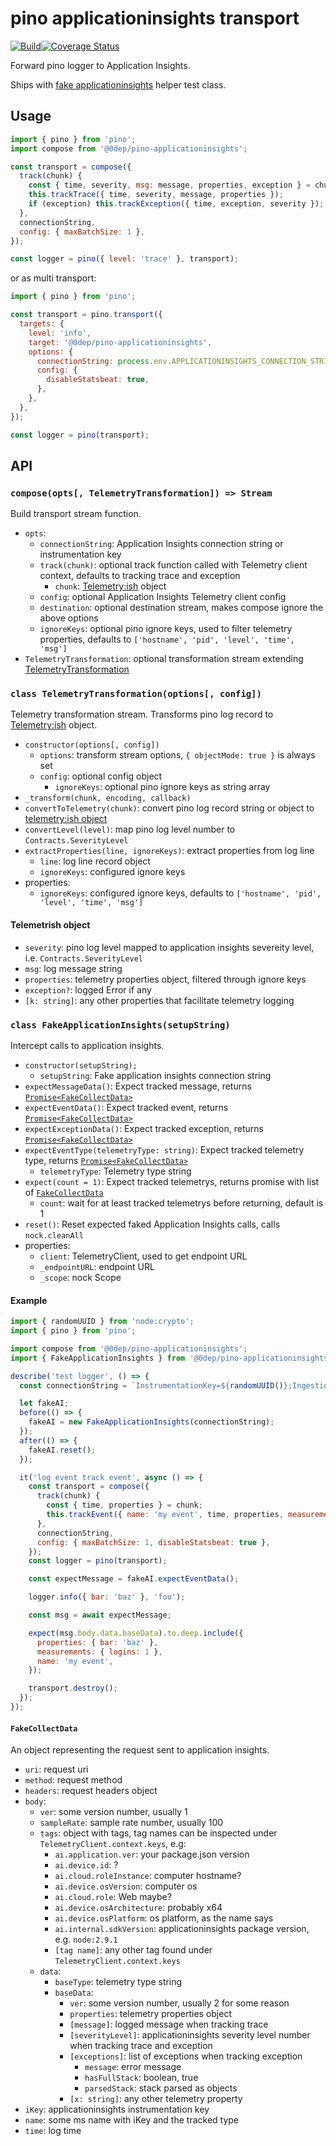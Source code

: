 # pino applicationinsights transport

[![Build](https://github.com/zerodep/pino-applicationinsights/actions/workflows/build.yaml/badge.svg)](https://github.com/zerodep/pino-applicationinsights/actions/workflows/build.yaml)[![Coverage Status](https://coveralls.io/repos/github/zerodep/pino-applicationinsights/badge.svg?branch=default)](https://coveralls.io/github/zerodep/pino-applicationinsights?branch=default)

Forward pino logger to Application Insights.

Ships with [fake applicationinsights](#class-fakeapplicationinsightssetupstring) helper test class.

## Usage

```js
import { pino } from 'pino';
import compose from '@0dep/pino-applicationinsights';

const transport = compose({
  track(chunk) {
    const { time, severity, msg: message, properties, exception } = chunk;
    this.trackTrace({ time, severity, message, properties });
    if (exception) this.trackException({ time, exception, severity });
  },
  connectionString,
  config: { maxBatchSize: 1 },
});

const logger = pino({ level: 'trace' }, transport);
```

or as multi transport:

```js
import { pino } from 'pino';

const transport = pino.transport({
  targets: {
    level: 'info',
    target: '@0dep/pino-applicationinsights',
    options: {
      connectionString: process.env.APPLICATIONINSIGHTS_CONNECTION_STRING,
      config: {
        disableStatsbeat: true,
      },
    },
  },
});

const logger = pino(transport);
```

## API

### `compose(opts[, TelemetryTransformation]) => Stream`

Build transport stream function.

- `opts`:
  * `connectionString`: Application Insights connection string or instrumentation key
  * `track(chunk)`: optional track function called with Telemetry client context, defaults to tracking trace and exception
    - `chunk`: [Telemetry:ish](#telemetrish-object) object
  * `config`: optional Application Insights Telemetry client config
  * `destination`: optional destination stream, makes compose ignore the above options
  * `ignoreKeys`: optional pino ignore keys, used to filter telemetry properties, defaults to `['hostname', 'pid', 'level', 'time', 'msg']`
- `TelemetryTransformation`: optional transformation stream extending [TelemetryTransformation](#class-telemetrytransformationoptions-config)

### `class TelemetryTransformation(options[, config])`

Telemetry transformation stream. Transforms pino log record to [Telemetry:ish](#telemetrish-object) object.

- `constructor(options[, config])`
  * `options`: transform stream options, `{ objectMode: true }` is always set
  * `config`: optional config object
    - `ignoreKeys`: optional pino ignore keys as string array
- `_transform(chunk, encoding, callback)`
- `convertToTelemetry(chunk)`: convert pino log record string or object to [telemetry:ish object](#telemetrish-object)
- `convertLevel(level)`: map pino log level number to `Contracts.SeverityLevel`
- `extractProperties(line, ignoreKeys)`: extract properties from log line
  * `line`: log line record object
  * `ignoreKeys`: configured ignore keys
- properties:
  * `ignoreKeys`: configured ignore keys, defaults to `['hostname', 'pid', 'level', 'time', 'msg']`

#### Telemetrish object

- `severity`: pino log level mapped to application insights severeity level, i.e. `Contracts.SeverityLevel`
- `msg`: log message string
- `properties`: telemetry properties object, filtered through ignore keys
- `exception?`: logged Error if any
- `[k: string]`: any other properties that facilitate telemetry logging

### `class FakeApplicationInsights(setupString)`

Intercept calls to application insights.

- `constructor(setupString);`
  * `setupString`: Fake application insights connection string
- `expectMessageData()`: Expect tracked message, returns [`Promise<FakeCollectData>`](#fakecollectdata)
- `expectEventData()`: Expect tracked event, returns [`Promise<FakeCollectData>`](#fakecollectdata)
- `expectExceptionData()`: Expect tracked exception, returns [`Promise<FakeCollectData>`](#fakecollectdata)
- `expectEventType(telemetryType: string)`: Expect tracked telemetry type, returns [`Promise<FakeCollectData>`](#fakecollectdata)
  * `telemetryType`: Telemetry type string
- `expect(count = 1)`: Expect tracked telemetrys, returns promise with list of [`FakeCollectData`](#fakecollectdata)
  * `count`: wait for at least tracked telemetrys before returning, default is 1
- `reset()`: Reset expected faked Application Insights calls, calls `nock.cleanAll`
- properties:
  * `client`: TelemetryClient, used to get endpoint URL
  *  `_endpointURL`: endpoint URL
  * `_scope`: nock Scope

#### Example

```js
import { randomUUID } from 'node:crypto';
import { pino } from 'pino';

import compose from '@0dep/pino-applicationinsights';
import { FakeApplicationInsights } from '@0dep/pino-applicationinsights/fake-applicationinsights.js';

describe('test logger', () => {
  const connectionString = `InstrumentationKey=${randomUUID()};IngestionEndpoint=https://ingestion.local;LiveEndpoint=https://livemonitor.local/`;

  let fakeAI;
  before(() => {
    fakeAI = new FakeApplicationInsights(connectionString);
  });
  after(() => {
    fakeAI.reset();
  });

  it('log event track event', async () => {
    const transport = compose({
      track(chunk) {
        const { time, properties } = chunk;
        this.trackEvent({ name: 'my event', time, properties, measurements: { logins: 1 } });
      },
      connectionString,
      config: { maxBatchSize: 1, disableStatsbeat: true },
    });
    const logger = pino(transport);

    const expectMessage = fakeAI.expectEventData();

    logger.info({ bar: 'baz' }, 'foo');

    const msg = await expectMessage;

    expect(msg.body.data.baseData).to.deep.include({
      properties: { bar: 'baz' },
      measurements: { logins: 1 },
      name: 'my event',
    });

    transport.destroy();
  });
});
```

#### `FakeCollectData`

An object representing the request sent to application insights.

- `uri`: request uri
- `method`: request method
- `headers`: request headers object
- `body`:
  * `ver`: some version number, usually 1
  * `sampleRate`: sample rate number, usually 100
  * `tags`: object with tags, tag names can be inspected under `TelemetryClient.context.keys`, e.g:
    - `ai.application.ver`: your package.json version
    - `ai.device.id`: ?
    - `ai.cloud.roleInstance`: computer hostname?
    - `ai.device.osVersion`: computer os
    - `ai.cloud.role`: Web maybe?
    - `ai.device.osArchitecture`: probably x64
    - `ai.device.osPlatform`: os platform, as the name says
    - `ai.internal.sdkVersion`: applicationinsights package version, e.g. `node:2.9.1`
    - `[tag name]`: any other tag found under `TelemetryClient.context.keys`
  * `data`:
      - `baseType`: telemetry type string
      - `baseData`:
        * `ver`: some version number, usually 2 for some reason
        * `properties`: telemetry properties object
        * `[message]`: logged message when tracking trace
        * `[severityLevel]`: applicationinsights severity level number when tracking trace and exception
        * `[exceptions]`: list of exceptions when tracking exception
          - `message`: error message
          - `hasFullStack`: boolean, true
          - `parsedStack`: stack parsed as objects
        * `[x: string]`: any other telemetry property
- `iKey`: applicationinsights instrumentation key
- `name`: some ms name with iKey and the tracked type
- `time`: log time
